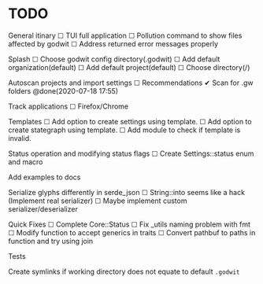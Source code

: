 # TODO

General itinary
  ☐ TUI full application
  ☐ Pollution command to show files affected by godwit
  ☐ Address returned error messages properly

Splash
  ☐ Choose godwit config directory(.godwit)
  ☐ Add default organization(default)
  ☐ Add default project(default)
    ☐ Choose directory(/)

Autoscan projects and import settings
  ☐ Recommendations
  ✔ Scan for .gw folders @done(2020-07-18 17:55)


Track applications
  ☐ Firefox/Chrome

Templates
  ☐ Add option to create settings using template.
  ☐ Add option to create stategraph using template.
  ☐ Add module to check if template is invalid.


Status operation and modifying status flags
  ☐ Create Settings::status enum and macro

Add examples to docs

Serialize glyphs differently in serde_json
  ☐ String::into seems like a hack (Implement real serializer)
  ☐ Maybe implement custom serializer/deserializer

Quick Fixes
  ☐ Complete Core::Status
  ☐ Fix _utils naming problem with fmt
  ☐ Modify function to accept generics in traits
  ☐ Convert pathbuf to paths in function and try using join

Tests

Create symlinks if working directory does not equate to default `.godwit`
